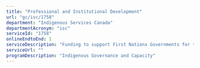```yaml
---
title: "Professional and Institutional Development"
url: "gc/isc/1758"
department: "Indigenous Services Canada"
departmentAcronym: "isc"
serviceId: "1758"
onlineEndtoEnd: 1
serviceDescription: "Funding to support First Nations Governments for the purposes of planning, capacity building and good governance practices."
serviceUrl: ""
programDescription: "Indigenous Governance and Capacity"
---
```

